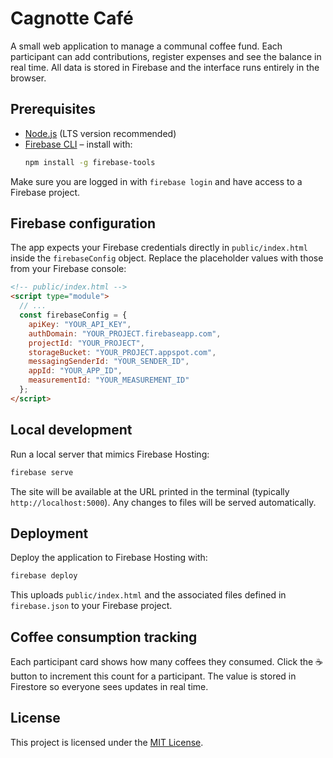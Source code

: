 # Cagnotte Café

A small web application to manage a communal coffee fund. Each participant can add contributions, register expenses and see the balance in real time. All data is stored in Firebase and the interface runs entirely in the browser.

## Prerequisites

- [Node.js](https://nodejs.org/) (LTS version recommended)
- [Firebase CLI](https://firebase.google.com/docs/cli) – install with:
  ```bash
  npm install -g firebase-tools
  ```

Make sure you are logged in with `firebase login` and have access to a Firebase project.

## Firebase configuration

The app expects your Firebase credentials directly in `public/index.html` inside
the `firebaseConfig` object. Replace the placeholder values with those from your
Firebase console:

```html
<!-- public/index.html -->
<script type="module">
  // ...
  const firebaseConfig = {
    apiKey: "YOUR_API_KEY",
    authDomain: "YOUR_PROJECT.firebaseapp.com",
    projectId: "YOUR_PROJECT",
    storageBucket: "YOUR_PROJECT.appspot.com",
    messagingSenderId: "YOUR_SENDER_ID",
    appId: "YOUR_APP_ID",
    measurementId: "YOUR_MEASUREMENT_ID"
  };
</script>
```

## Local development

Run a local server that mimics Firebase Hosting:

```bash
firebase serve
```

The site will be available at the URL printed in the terminal (typically `http://localhost:5000`). Any changes to files will be served automatically.

## Deployment

Deploy the application to Firebase Hosting with:

```bash
firebase deploy
```

This uploads `public/index.html` and the associated files defined in `firebase.json` to your Firebase project.

## Coffee consumption tracking

Each participant card shows how many coffees they consumed. Click the ☕ button to increment this count for a participant. The value is stored in Firestore so everyone sees updates in real time.

## License

This project is licensed under the [MIT License](LICENSE).

